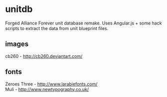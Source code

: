 unitdb
======

Forged Alliance Forever unit database remake. Uses Angular.js + some hack scripts to extract the data from unit blueprint files.

images
------

cb260 - http://cb260.deviantart.com/

fonts
-----

Zeroes Three - http://www.larabiefonts.com/  
Muli - http://www.newtypography.co.uk/

